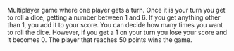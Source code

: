 Multiplayer game where one player gets a turn. Once it is your turn you get to roll a dice, getting a number between 1 and 6. If you get anything other than 1, you add it to your score. You can decide how many times you want to roll the dice. However, if you get a 1 on your turn you lose your score and it becomes 0. The player that reaches 50 points wins the game.  